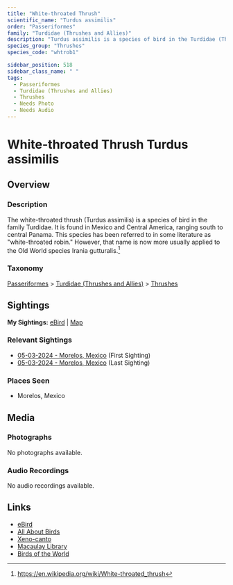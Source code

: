 ```yaml
---
title: "White-throated Thrush"
scientific_name: "Turdus assimilis"
order: "Passeriformes"
family: "Turdidae (Thrushes and Allies)"
description: "Turdus assimilis is a species of bird in the Turdidae (Thrushes and Allies) family. It has been observed 3 times."
species_group: "Thrushes"
species_code: "whtrob1"

sidebar_position: 518
sidebar_class_name: " "
tags: 
  - Passeriformes
  - Turdidae (Thrushes and Allies)
  - Thrushes
  - Needs Photo
  - Needs Audio
---
```


# White-throated Thrush <span className='sci_name'>Turdus assimilis</span>

## Overview

### Description
The white-throated thrush (Turdus assimilis) is a species of bird in the family Turdidae. It is found in Mexico and Central America, ranging south to central Panama. This species has been referred to in some literature as "white-throated robin." However, that name is now more usually applied to the Old World species Irania gutturalis.[^1]

[^1]: https://en.wikipedia.org/wiki/White-throated_thrush

### Taxonomy
[Passeriformes](/tags/passeriformes) > [Turdidae (Thrushes and Allies)](/tags/turdidae-thrushes-and-allies) > [Thrushes](/tags/thrushes)


## Sightings

**My Sightings:** [eBird](https://ebird.org/lifelist?r=world&time=life&spp=whtrob1) | [Map](/map?species_code=whtrob1)

### Relevant Sightings

* [05-03-2024 - Morelos, Mexico](https://ebird.org/checklist/S171768259) (First Sighting)
* [05-03-2024 - Morelos, Mexico](https://ebird.org/checklist/S171768281) (Last Sighting)

### Places Seen

* Morelos, Mexico



## Media
### Photographs
No photographs available.

### Audio Recordings
No audio recordings available.

## Links
* [eBird](https://ebird.org/species/whtrob1) 
* [All About Birds](https://www.allaboutbirds.org/guide/whtrob1) 
* [Xeno-canto](https://www.xeno-canto.org/species/turdus-assimilis) 
* [Macaulay Library](https://search.macaulaylibrary.org/catalog?taxonCode=whtrob1&sort=rating_rank_desc)
* [Birds of the World](https://birdsoftheworld.org/bow/species/whtrob1)
